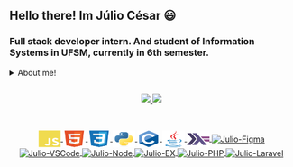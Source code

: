 <!---
Julio-Cesar-PC/Julio-Cesar-PC is a ✨ special ✨ repository because its `README.md` (this file) appears on your GitHub profile.
You can click the Preview link to take a look at your changes.
--->
## Hello there! Im Júlio César 😃

### Full stack developer intern. And student of Information Systems in UFSM, currently in 6th semester.

<details>
  <summary>About me!</summary>

  - I'm 21yo and my birthday is november 4th 🎂
  
  - I like to watch movies and play games 🎬 🎮
  
  - i'm learning PHP Laravel 📚
  
  - Music nerd 🤓
  
  [![spotify-github-profile](https://spotify-github-profile.vercel.app/api/view?uid=12150132073&cover_image=true&theme=novatorem&bar_color=53b14f&bar_color_cover=false)](https://github.com/kittinan/spotify-github-profile)
  
</details>

##

<div align="center">
  <a href="https://github.com/Julio-Cesar-PC">
  <img height="180em" src="https://github-readme-stats.vercel.app/api?username=Julio-Cesar-PC&show_icons=true&theme=vue-dark&include_all_commits=true&count_private=true"/>
  <img height="180em" src="https://github-readme-stats.vercel.app/api/top-langs/?username=Julio-Cesar-PC&layout=compact&langs_count=7&theme=vue-dark"/>
</div>

## 

<div align="center"><br>
  <img align="center" alt="Julio-Js" height="30" width="40" src="https://raw.githubusercontent.com/devicons/devicon/master/icons/javascript/javascript-plain.svg">
  <img align="center" alt="Julio-HTML" height="30" width="40" src="https://raw.githubusercontent.com/devicons/devicon/master/icons/html5/html5-original.svg">
  <img align="center" alt="Julio-CSS" height="30" width="40" src="https://raw.githubusercontent.com/devicons/devicon/master/icons/css3/css3-original.svg">
  <img align="center" alt="Julio-Python" height="30" width="40" src="https://raw.githubusercontent.com/devicons/devicon/master/icons/python/python-original.svg">
  <img align="center" alt="Julio-C" height="30" width="40" src="https://raw.githubusercontent.com/devicons/devicon/master/icons/c/c-original.svg">
  <img align="center" alt="Julio-C" height="30" width="40" src="https://raw.githubusercontent.com/devicons/devicon/master/icons/java/java-original.svg">
  <img align="center" alt="Julio-C" height="30" width="40" src="https://raw.githubusercontent.com/devicons/devicon/master/icons/haskell/haskell-original.svg">
  <img align="center" alt="Julio-Figma" height="30" width="40" src="https://cdn.jsdelivr.net/gh/devicons/devicon/icons/figma/figma-original.svg">
  <img align="center" alt="Julio-VSCode" height="30" width="40" src="https://cdn.jsdelivr.net/gh/devicons/devicon/icons/vscode/vscode-original.svg">
  <img align="center" alt="Julio-Node" height="30" width="40" src="https://cdn.jsdelivr.net/gh/devicons/devicon/icons/nodejs/nodejs-original.svg">
  <img align="center" alt="Julio-EX" height="30" width="40"  src="https://cdn.jsdelivr.net/gh/devicons/devicon/icons/express/express-original-wordmark.svg"/>
  <img align="center" alt="Julio-PHP" height="30" width="40"  src="https://cdn.jsdelivr.net/gh/devicons/devicon/icons/php/php-original.svg" />
  <img align="center" alt="Julio-Laravel" height="30" width="40"  src="https://cdn.jsdelivr.net/gh/devicons/devicon/icons/laravel/laravel-plain-wordmark.svg" />

</div>
